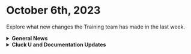 # October 6th, 2023

Explore what new changes the Training team has made in the last week.

<details>

<summary><strong>General News</strong></summary>

* Game Tip for the Week: If you're looking for a Remote Play experience for your PS5 and the Playstation Portal looks tempting. Skip it and get a Steam Deck instead. You can get remote play, Steam games, Emulation, AND a Linux PC. It's definitely worth it.&#x20;
* Eddie-the-legend Chow is back! and we'll be back to our regularly scheduled training next week:
  * Mondays: Rewst 101 @ 12pm EST + Rewst 104 @ 1:15pm EST
  * Tuesdays: Rewst 102 @ 12pm EST + Rewst 105 @ 1:15pm EST
  * Wednesdays: Rewst 103 @ 12pm EST + Rewst 106 @ 1:15pm EST
  * Thursdays: ROC AMA @ 11am EST
* Join us in our new [Cluck-U Discord channel](https://discord.com/channels/936789089703845988/1121465945295167588) if you have any questions, comments, or concerns!

</details>

<details>

<summary><strong>Cluck U and Documentation Updates</strong></summary>

**Cluck University**

* Rewst 201 is in the works with a pilot coming soon!

**Documentation**

* [september-29-2023-no-microtransactions-with-these-new-crates.md](../roc-open-mics/september-29-2023-no-microtransactions-with-these-new-crates.md "mention")
* [collecting-diagnostics-with-browser-developer-tools.md](../../support/roc-support/collecting-diagnostics-with-browser-developer-tools.md "mention") page added.
* [jinja-reserved-keywords.md](../../documentation/jinja/use-cases-and-best-practices/jinja-reserved-keywords.md "mention") added to Jinja Use Cases & Best Practices.
* [data-types.md](../../documentation/jinja/data-types.md "mention") page added to the Jinja section.
* **Updates and Fixes:** Moved existing use case specific Jinja docs into the Common Jinja Examples section, and added the following pages:
  * [conditional-statements-and-logical-operators.md](../../documentation/jinja/common-jinja-examples/conditional-statements-and-logical-operators.md "mention")
  * [understanding-try-catch-blocks.md](../../documentation/jinja/common-jinja-examples/understanding-try-catch-blocks.md "mention")
  * [splitting-strings-replacing-characters-and-combining-strings.md](../../documentation/jinja/common-jinja-examples/splitting-strings-replacing-characters-and-combining-strings.md "mention")&#x20;
  * [dictionary-unpacking.md](../../documentation/jinja/common-jinja-examples/dictionary-unpacking.md "mention")
  * [loops-in-jinja.md](../../documentation/jinja/common-jinja-examples/loops-in-jinja.md "mention")

</details>
